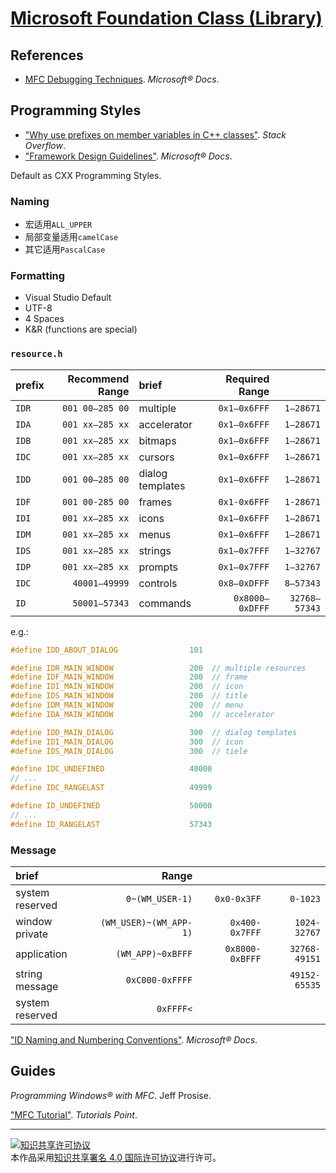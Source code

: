 # [Microsoft Foundation Class (Library)](https://docs.microsoft.com/cpp/mfc)


## References

+ [MFC Debugging Techniques](https://docs.microsoft.com/visualstudio/debugger/mfc-debugging-techniques). *Microsoft® Docs*.

## Programming Styles

+ ["Why use prefixes on member variables in C++ classes"](https://stackoverflow.com/questions/1228161). *Stack Overflow*.
+ ["Framework Design Guidelines"](https://docs.microsoft.com/dotnet/standard/design-guidelines). *Microsoft® Docs*.

Default as CXX Programming Styles.

### Naming

+ 宏适用`ALL_UPPER`
+ 局部变量适用`camelCase`
+ 其它适用`PascalCase`

### Formatting

+ Visual Studio Default
+ UTF-8
+ 4 Spaces
+ K&R (functions are special)

### `resource.h`

| prefix | Recommend Range | brief            | Required Range  |               |
|:------ | ---------------:|:---------------- | ---------------:| -------------:|
| `IDR`  | `001 00–285 00` | multiple         |    `0x1–0x6FFF` |     `1–28671` |
| `IDA`  | `001 xx–285 xx` | accelerator      |    `0x1–0x6FFF` |     `1–28671` |
| `IDB`  | `001 xx–285 xx` | bitmaps          |    `0x1–0x6FFF` |     `1–28671` |
| `IDC`  | `001 xx–285 xx` | cursors          |    `0x1–0x6FFF` |     `1–28671` |
| `IDD`  | `001 00–285 00` | dialog templates |    `0x1–0x6FFF` |     `1–28671` |
| `IDF`  | `001 00-285 00` | frames           |    `0x1-0x6FFF` |     `1-28671` |
| `IDI`  | `001 xx–285 xx` | icons            |    `0x1–0x6FFF` |     `1–28671` |
| `IDM`  | `001 xx–285 xx` | menus            |    `0x1–0x6FFF` |     `1–28671` |
| `IDS`  | `001 xx–285 xx` | strings          |    `0x1–0x7FFF` |     `1–32767` |
| `IDP`  | `001 xx–285 xx` | prompts          |    `0x1–0x7FFF` |     `1–32767` |
| `IDC`  |   `40001–49999` | controls         |    `0x8–0xDFFF` |     `8–57343` |
| `ID`   |   `50001–57343` | commands         | `0x8000–0xDFFF` | `32768–57343` |

e.g.:
```c++
#define IDD_ABOUT_DIALOG                101

#define IDR_MAIN_WINDOW                 200  // multiple resources
#define IDF_MAIN_WINDOW                 200  // frame
#define IDI_MAIN_WINDOW                 200  // icon
#define IDS_MAIN_WINDOW                 200  // title
#define IDM_MAIN_WINDOW                 200  // menu
#define IDA_MAIN_WINDOW                 200  // accelerator

#define IDD_MAIN_DIALOG                 300  // dialog templates
#define IDI_MAIN_DIALOG                 300  // icon
#define IDS_MAIN_DIALOG                 300  // tiele

#define IDC_UNDEFINED                   40000
// ...
#define IDC_RANGELAST                   49999

#define ID_UNDEFINED                    50000
// ...
#define ID_RANGELAST                    57343

```

### Message

| brief           | Range                  |                 |               |
|:--------------- | ----------------------:| ---------------:| -------------:|
| system reserved |        `0~(WM_USER-1)` |     `0x0-0x3FF` |      `0-1023` |
| window private  | `(WM_USER)~(WM_APP-1)` |  `0x400-0x7FFF` |  `1024-32767` |
| application     |      `(WM_APP)~0xBFFF` | `0x8000-0xBFFF` | `32768-49151` |
| string message  |        `0xC000-0xFFFF` |                 | `49152-65535` |
| system reserved |              `0xFFFF<` |                 |               |


["ID Naming and Numbering Conventions"](https://docs.microsoft.com/cpp/mfc/tn020-id-naming-and-numbering-conventions). *Microsoft® Docs*.

## Guides

*Programming Windows® with MFC*. Jeff Prosise.

["MFC Tutorial"](https://www.tutorialspoint.com/mfc/). *Tutorials Point*.

___
<a rel="license" href="http://creativecommons.org/licenses/by/4.0/"><img alt="知识共享许可协议" style="border-width:0" src="https://i.creativecommons.org/l/by/4.0/88x31.png" /></a><br />本作品采用<a rel="license" href="http://creativecommons.org/licenses/by/4.0/">知识共享署名 4.0 国际许可协议</a>进行许可。
